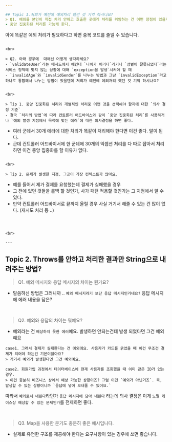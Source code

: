 ```yaml
---

## Topic 1.저희가 예전에 예외처리 했던 것 기억 하시나요? 
> Q1. 예외를 본인이 직접 처리 안하고 호출한 곳에게 처리를 위임하는 건 어떤 장점이 있을까요?
- 중앙 집중화된 처리를 가능케 한다.
```
아예 똑같은 예외 처리가 필요하다고 하면 중복 코드를 줄일 수 있습니다.
```

<br>

> Q2. 아래 경우에  대해선 어떻게 생각하세요?
- `validateUser`라는 메서드에서 예컨대 `나이가 어리다`라거나 `성별이 잘못되었다`라는 서비스 정책에 맞지 않는 상황에 대해 `exception을 발생`시켜야 할 때 
- `invalidAge`와 `invalidGender`를 나누는 방법과 그냥 `invalidException`라고 하나로 통합해서 나누는 방법이 있을텐데 저희가 예전에 예외처리 했던 것 기억 하시나요?


<br>

> Tip 1. 중앙 집중화된 처리와 개별적인 처리중 어떤 것을 선택해야 할지에 대한 `의사 결정 기준`
- 결국 `처리의 방법`에 따라 컨트롤러 어드바이스와 같이 `중앙 집중화된 처리`를 사용하거나 `예외 발생 지점에서 목적에 맞는 에러`에 대한 의사결정을 하면 좋다.

```
- 여러 군데서 30개 에러에 대한 처리가 똑같이 처리해야 한다면 이건 좋다. 말이 된다.
- 근데 컨트롤러 어드바이서에 한 군데에 30개의 익셉션 처리를 다 따로 잡아서 처리하면 이건 중앙 집중화를 할 이유가 없다.
```

<br>

> Tip 2. 문제가 발생한 지점. 그곳이 가장 컨텍스트가 많아요.
```
- 예를 들어서 제가 결제를 요청했는데 결제가 실패했을 경우
- 그 전에 있던 것들을 롤백 할 것인가, 사가 패턴 적용할 것인가는 그 지점에서 알 수 있다.
- 만약 컨트롤러 어드바이서로 끝까지 올릴 경우 사실 거기서 해줄 수 있는 건 많이 없다. (재시도 처리 등 ..)
```



<br>

---
```



## Topic 2. Throws를 안하고 처리한 결과만 String으로 내려주는 방법?
> Q1. 예외 메시지와 응답 메시지의 차이는 뭔가요?
- 말씀하신 방법은 그러니까 .. `예외 메시지라기 보단 응답 메시지인거네요?` 응답 메시지에 에러 내용을 담은?

<br>

> Q2. 예외와 응답의 차이는 뭐예요?
- 예외라는 건 `예상하지 못한 에러`예요. 발생하면 안되는건데 발생 되었다면 그건 예외예요
```
case1. 그래서 결제가 실패한다는 건 예외에요. 사용자가 카드를 긁었을 때 이건 무조건 결제가 되어야 하는건 기본이잖아요?
> 거기서 예외가 발생한다면 그건 예외예요.
```
```
case2. 회원가입 과정에서 데이터베이스에 현재 사용자를 조회했을 때 이미 같은 ID가 있는 경우.
> 이건 충분히 비즈니스 상에서 예상 가능한 상황이죠? 그럼 이건 `예외가 아닌거죠`. 즉, 발생할 수 있는 상황이니까 `응답에 넣어 보내줄 수 있어요.`
```

따라서 `예외로서 내린다`라던가 `응답 메시지에 담아 내린다` 라는데 의사 결정은 이게 `노멀 케이스상 예상할 수 있는 문제인가`를 전제하면 좋다.

<br>

> Q3. Map을 사용한 분기도 충분히 좋은 예시입니다.
- 실제로 유연한 구조를 제공해야 한다는 요구사항이 있는 경우에 쓰면 좋습니다.





